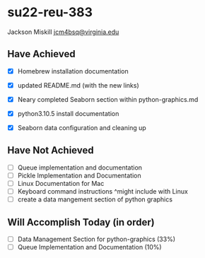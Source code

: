 # su22-reu-383

Jackson Miskill
jcm4bsq@virginia.edu

## Have Achieved 

- [x] Homebrew installation documentation
- [x] updated README.md (with the new links)
- [x] Neary completed Seaborn section within python-graphics.md
- [x] python3.10.5 install documentation
- [x] Seaborn data configuration and cleaning up




## Have Not Achieved
- [ ] Queue implementation and documentation
- [ ] Pickle Implementation and Documentation
- [ ] Linux Documentation for Mac
- [ ] Keyboard command instructions ^might include with Linux
- [ ] create a data mangement section of python graphics

## Will Accomplish Today (in order)

- [ ] Data Management Section for python-graphics (33%)
- [ ] Queue Implementation and Documentation (10%)
